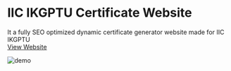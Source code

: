 # IIC IKGPTU Certificate Website
It a fully SEO optimized dynamic certificate generator website made for IIC IKGPTU
<br><a href="https://certify.iicikgptu.in/" target="_blank">View Website</a>

![demo](https://repository-images.githubusercontent.com/470217265/c668b59e-cc5b-4de0-bfbb-307a018e807f)
